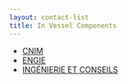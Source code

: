 ```yaml
---
layout: contact-list
title: In Vessel Components
---
```


* [CNIM](/partners/cnim)
* [ENGIE](/partners/engie)
* [INGÉNIERIE ET CONSEILS](/partners/ingenierie-et-conseils)